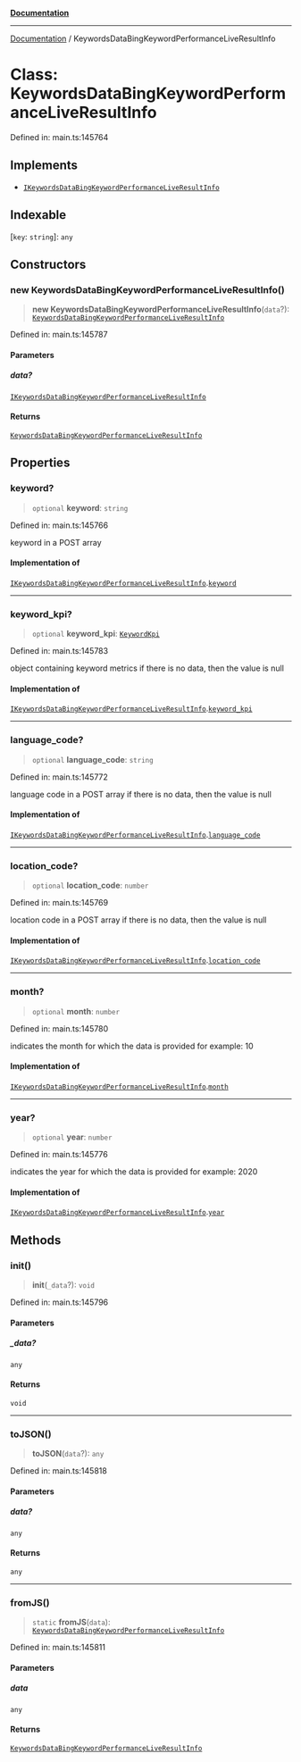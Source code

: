 [**Documentation**](../README.md)

***

[Documentation](../README.md) / KeywordsDataBingKeywordPerformanceLiveResultInfo

# Class: KeywordsDataBingKeywordPerformanceLiveResultInfo

Defined in: main.ts:145764

## Implements

- [`IKeywordsDataBingKeywordPerformanceLiveResultInfo`](../interfaces/IKeywordsDataBingKeywordPerformanceLiveResultInfo.md)

## Indexable

\[`key`: `string`\]: `any`

## Constructors

### new KeywordsDataBingKeywordPerformanceLiveResultInfo()

> **new KeywordsDataBingKeywordPerformanceLiveResultInfo**(`data`?): [`KeywordsDataBingKeywordPerformanceLiveResultInfo`](KeywordsDataBingKeywordPerformanceLiveResultInfo.md)

Defined in: main.ts:145787

#### Parameters

##### data?

[`IKeywordsDataBingKeywordPerformanceLiveResultInfo`](../interfaces/IKeywordsDataBingKeywordPerformanceLiveResultInfo.md)

#### Returns

[`KeywordsDataBingKeywordPerformanceLiveResultInfo`](KeywordsDataBingKeywordPerformanceLiveResultInfo.md)

## Properties

### keyword?

> `optional` **keyword**: `string`

Defined in: main.ts:145766

keyword in a POST array

#### Implementation of

[`IKeywordsDataBingKeywordPerformanceLiveResultInfo`](../interfaces/IKeywordsDataBingKeywordPerformanceLiveResultInfo.md).[`keyword`](../interfaces/IKeywordsDataBingKeywordPerformanceLiveResultInfo.md#keyword)

***

### keyword\_kpi?

> `optional` **keyword\_kpi**: [`KeywordKpi`](KeywordKpi.md)

Defined in: main.ts:145783

object containing keyword metrics
if there is no data, then the value is null

#### Implementation of

[`IKeywordsDataBingKeywordPerformanceLiveResultInfo`](../interfaces/IKeywordsDataBingKeywordPerformanceLiveResultInfo.md).[`keyword_kpi`](../interfaces/IKeywordsDataBingKeywordPerformanceLiveResultInfo.md#keyword_kpi)

***

### language\_code?

> `optional` **language\_code**: `string`

Defined in: main.ts:145772

language code in a POST array
if there is no data, then the value is null

#### Implementation of

[`IKeywordsDataBingKeywordPerformanceLiveResultInfo`](../interfaces/IKeywordsDataBingKeywordPerformanceLiveResultInfo.md).[`language_code`](../interfaces/IKeywordsDataBingKeywordPerformanceLiveResultInfo.md#language_code)

***

### location\_code?

> `optional` **location\_code**: `number`

Defined in: main.ts:145769

location code in a POST array
if there is no data, then the value is null

#### Implementation of

[`IKeywordsDataBingKeywordPerformanceLiveResultInfo`](../interfaces/IKeywordsDataBingKeywordPerformanceLiveResultInfo.md).[`location_code`](../interfaces/IKeywordsDataBingKeywordPerformanceLiveResultInfo.md#location_code)

***

### month?

> `optional` **month**: `number`

Defined in: main.ts:145780

indicates the month for which the data is provided for
example:
10

#### Implementation of

[`IKeywordsDataBingKeywordPerformanceLiveResultInfo`](../interfaces/IKeywordsDataBingKeywordPerformanceLiveResultInfo.md).[`month`](../interfaces/IKeywordsDataBingKeywordPerformanceLiveResultInfo.md#month)

***

### year?

> `optional` **year**: `number`

Defined in: main.ts:145776

indicates the year for which the data is provided for
example:
2020

#### Implementation of

[`IKeywordsDataBingKeywordPerformanceLiveResultInfo`](../interfaces/IKeywordsDataBingKeywordPerformanceLiveResultInfo.md).[`year`](../interfaces/IKeywordsDataBingKeywordPerformanceLiveResultInfo.md#year)

## Methods

### init()

> **init**(`_data`?): `void`

Defined in: main.ts:145796

#### Parameters

##### \_data?

`any`

#### Returns

`void`

***

### toJSON()

> **toJSON**(`data`?): `any`

Defined in: main.ts:145818

#### Parameters

##### data?

`any`

#### Returns

`any`

***

### fromJS()

> `static` **fromJS**(`data`): [`KeywordsDataBingKeywordPerformanceLiveResultInfo`](KeywordsDataBingKeywordPerformanceLiveResultInfo.md)

Defined in: main.ts:145811

#### Parameters

##### data

`any`

#### Returns

[`KeywordsDataBingKeywordPerformanceLiveResultInfo`](KeywordsDataBingKeywordPerformanceLiveResultInfo.md)
